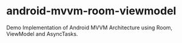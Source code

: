 # android-mvvm-room-viewmodel
Demo Implementation of Android MVVM Architecture using Room, ViewModel and AsyncTasks.

